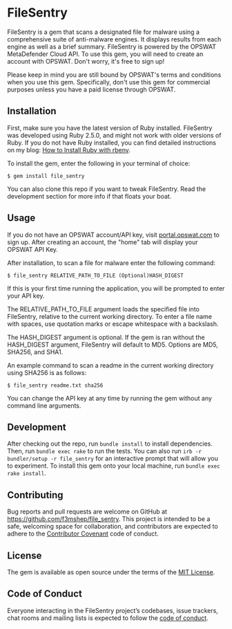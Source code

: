 # FileSentry

FileSentry is a gem that scans a designated file for malware using a comprehensive suite of anti-malware engines.
It displays results from each engine as well as a brief summary. FileSentry is powered by the OPSWAT MetaDefender Cloud API. To use this gem, you will need to create an account with OPSWAT. Don't worry, it's free to sign up!

Please keep in mind you are still bound by OPSWAT's terms and conditions when you use this gem. Specifically, don't use this gem for commercial purposes unless you have a paid license through OPSWAT.

## Installation

First, make sure you have the latest version of Ruby installed. FileSentry was developed using Ruby 2.5.0, and might not work with older versions of Ruby.
If you do not have Ruby installed, you can find detailed instructions on my blog: [How to Install Ruby with rbenv](http://alexandrawright.net/posts/how_to_install_ruby_with_rbenv).

To install the gem, enter the following in your terminal of choice:

    $ gem install file_sentry

You can also clone this repo if you want to tweak FileSentry. Read the development section for more info if that floats your boat.

## Usage

If you do not have an OPSWAT account/API key, visit [portal.opswat.com](https://portal.opswat.com/) to sign up. After creating an account, the "home" tab will display your OPSWAT API Key.

After installation, to scan a file for malware enter the following command:

    $ file_sentry RELATIVE_PATH_TO_FILE (Optional)HASH_DIGEST

If this is your first time running the application, you will be prompted to enter your API key.

The RELATIVE_PATH_TO_FILE argument loads the specified file into FileSentry, relative to the current working directory. To enter a file name with spaces, use quotation marks or escape whitespace with a backslash.

The HASH_DIGEST argument is optional. If the gem is ran without the HASH_DIGEST argument, FileSentry will default to MD5. Options are MD5, SHA256, and SHA1.

An example command to scan a readme in the current working directory using SHA256 is as follows:

    $ file_sentry readme.txt sha256

You can change the API key at any time by running the gem without any command line arguments.

## Development

After checking out the repo, run `bundle install` to install dependencies. Then, run `bundle exec rake` to run the tests.
You can also run `irb -r bundler/setup -r file_sentry` for an interactive prompt that will allow you to experiment.
To install this gem onto your local machine, run `bundle exec rake install`.

## Contributing

Bug reports and pull requests are welcome on GitHub at https://github.com/f3mshep/file_sentry. This project is intended to be a safe, welcoming space for collaboration, and contributors are expected to adhere to the [Contributor Covenant](http://contributor-covenant.org) code of conduct.

## License

The gem is available as open source under the terms of the [MIT License](https://opensource.org/licenses/MIT).

## Code of Conduct

Everyone interacting in the FileSentry project’s codebases, issue trackers, chat rooms and mailing lists is expected to follow the [code of conduct](https://github.com/f3mshep/file_sentry/blob/master/CODE_OF_CONDUCT.md).
